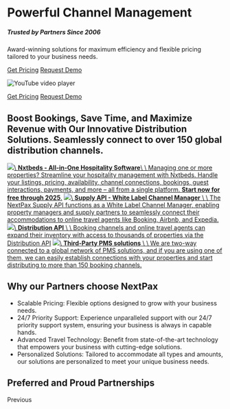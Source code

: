 # Powerful Channel Management

##### Trusted by Partners Since 2006

Award-winning solutions for maximum efficiency and flexible pricing tailored to your business needs.

[Get Pricing](https://nextpax.com/nextpax-pricing/) [Request Demo](https://nextpax.com/contact/)

![YouTube video player](https://i.ytimg.com/vi_webp/VY5tNCMwq4o/hqdefault.webp)

[Get Pricing](https://nextpax.com/nextpax-pricing/) [Request Demo](https://nextpax.com/contact/)

## Boost Bookings, Save Time, and Maximize Revenue with Our Innovative Distribution Solutions.    Seamlessly connect to over 150 global distribution channels.

[![](https://nextpax.com/wp-content/uploads/2024/10/Nxtbeds-1.png)\\
**Nxtbeds - All-in-One Hospitality Software**\\
\\
Managing one or more properties? Streamline your hospitality management with Nxtbeds. Handle your listings, pricing, availability, channel connections, bookings, guest interactions, payments, and more – all from a single platform. **Start now for free through 2025**.](https://nextpax.com/channel-manager/nxtbeds/) [![](https://nextpax.com/wp-content/uploads/2024/10/Supply-API.png)\\
**Supply API - White Label Channel Manager** \\
\\
The NextPax Supply API functions as a White Label Channel Manager, enabling property managers and supply partners to seamlessly connect their accommodations to online travel agents like Booking, Airbnb, and Expedia.](https://nextpax.com/channel-manager/supply-api/) [![](https://nextpax.com/wp-content/uploads/2024/10/Distribution-API.png)\\
**Distribution API** \\
\\
Booking channels and online travel agents can expand their inventory with access to thousands of properties via the Distribution API](https://nextpax.com/channel-manager/distribution-api/) [![](https://nextpax.com/wp-content/uploads/2024/10/PMS.png)\\
**Third-Party PMS solutions** \\
\\
We are two-way connected to a global network of PMS solutions, and if you are using one of them, we can easily establish connections with your properties and start distributing to more than 150 booking channels.](https://nextpax.com/integrations/property-managment-system)

## Why our Partners choose NextPax

- Scalable Pricing: Flexible options designed to grow with your business needs.
- 24/7 Priority Support: Experience unparalleled support with our 24/7 priority support system, ensuring your business is always in capable hands.
- Advanced Travel Technology: Benefit from state-of-the-art technology that empowers your business with cutting-edge solutions.
- Personalized Solutions: Tailored to accommodate all types and amounts, our solutions are personalized to meet your unique business needs.

## Preferred and Proud Partnerships

Previous

[![](data:image/svg+xml,%3Csvg%20xmlns='http://www.w3.org/2000/svg'%20viewBox='0%200%20425%20187'%3E%3C/svg%3E)](https://nextpax.com/channel-manager/distribution-channels/airbnb/)

[![](data:image/svg+xml,%3Csvg%20xmlns='http://www.w3.org/2000/svg'%20viewBox='0%200%20785%20345'%3E%3C/svg%3E)](https://nextpax.com/channel-manager/distribution-channels/booking-com/)

[![](data:image/svg+xml,%3Csvg%20xmlns='http://www.w3.org/2000/svg'%20viewBox='0%200%20250%20100'%3E%3C/svg%3E)](https://nextpax.com/channel-manager/distribution-channels/vrbo/)

[![](data:image/svg+xml,%3Csvg%20xmlns='http://www.w3.org/2000/svg'%20viewBox='0%200%20768%20356'%3E%3C/svg%3E)](https://nextpax.com/channel-manager/distribution-channels/expedia/)

[![Home to go channel manager](data:image/svg+xml,%3Csvg%20xmlns='http://www.w3.org/2000/svg'%20viewBox='0%200%201080%20500'%3E%3C/svg%3E)](https://nextpax.com/channel-manager/distribution-channels/hometogo/)

[![](data:image/svg+xml,%3Csvg%20xmlns='http://www.w3.org/2000/svg'%20viewBox='0%200%20768%20356'%3E%3C/svg%3E)](https://nextpax.com/channel-manager/distribution-channels/google/)

[![](data:image/svg+xml,%3Csvg%20xmlns='http://www.w3.org/2000/svg'%20viewBox='0%200%20425%20187'%3E%3C/svg%3E)](https://nextpax.com/channel-manager/distribution-channels/airbnb/)

[![](data:image/svg+xml,%3Csvg%20xmlns='http://www.w3.org/2000/svg'%20viewBox='0%200%20785%20345'%3E%3C/svg%3E)](https://nextpax.com/channel-manager/distribution-channels/booking-com/)

[![](data:image/svg+xml,%3Csvg%20xmlns='http://www.w3.org/2000/svg'%20viewBox='0%200%20250%20100'%3E%3C/svg%3E)](https://nextpax.com/channel-manager/distribution-channels/vrbo/)

[![](data:image/svg+xml,%3Csvg%20xmlns='http://www.w3.org/2000/svg'%20viewBox='0%200%20768%20356'%3E%3C/svg%3E)](https://nextpax.com/channel-manager/distribution-channels/expedia/)

[![Home to go channel manager](data:image/svg+xml,%3Csvg%20xmlns='http://www.w3.org/2000/svg'%20viewBox='0%200%201080%20500'%3E%3C/svg%3E)](https://nextpax.com/channel-manager/distribution-channels/hometogo/)

[![](data:image/svg+xml,%3Csvg%20xmlns='http://www.w3.org/2000/svg'%20viewBox='0%200%20768%20356'%3E%3C/svg%3E)](https://nextpax.com/channel-manager/distribution-channels/google/)

[![](data:image/svg+xml,%3Csvg%20xmlns='http://www.w3.org/2000/svg'%20viewBox='0%200%20425%20187'%3E%3C/svg%3E)](https://nextpax.com/channel-manager/distribution-channels/airbnb/)

[![](data:image/svg+xml,%3Csvg%20xmlns='http://www.w3.org/2000/svg'%20viewBox='0%200%20785%20345'%3E%3C/svg%3E)](https://nextpax.com/channel-manager/distribution-channels/booking-com/)

[![](data:image/svg+xml,%3Csvg%20xmlns='http://www.w3.org/2000/svg'%20viewBox='0%200%20250%20100'%3E%3C/svg%3E)](https://nextpax.com/channel-manager/distribution-channels/vrbo/)

[![](data:image/svg+xml,%3Csvg%20xmlns='http://www.w3.org/2000/svg'%20viewBox='0%200%20768%20356'%3E%3C/svg%3E)](https://nextpax.com/channel-manager/distribution-channels/expedia/)

[![Home to go channel manager](data:image/svg+xml,%3Csvg%20xmlns='http://www.w3.org/2000/svg'%20viewBox='0%200%201080%20500'%3E%3C/svg%3E)](https://nextpax.com/channel-manager/distribution-channels/hometogo/)

Next

## This is what our partners are saying about NextPax

Previous

![](data:image/svg+xml,%3Csvg%20xmlns='http://www.w3.org/2000/svg'%20viewBox='0%200%20250%20250'%3E%3C/svg%3E)

The team is performing on the highest standards I have seen in our industry. They get the job done with a 100% commitment towards their clients.

**Bas Lemmens**

President EMEA, Hotelplanner

![john adams](data:image/svg+xml,%3Csvg%20xmlns='http://www.w3.org/2000/svg'%20viewBox='0%200%201080%20800'%3E%3C/svg%3E)

“NextPax has a lot of technical expertise, and they offer an incredible professional integration with multiple channels. Their entire team has a lot of knowledge and is always available to support us. We have been working successfully with NextPax for more than 10 years and I can recommend NextPax to others.”

**John Adams**

Head of 3rd party partnerships Europe, Novasol

![steve milo vtrips](data:image/svg+xml,%3Csvg%20xmlns='http://www.w3.org/2000/svg'%20viewBox='0%200%20250%20250'%3E%3C/svg%3E)

_The onboarding to the channels is the fastest we have ever encountered in a channel manager.”_

Steve Milo, CEO and Founder of VTrips, announced that, thanks to the collaboration between his company, NextPax and Booking.com, he was able to achieve a hypergrowth of 600% in consumer revenue.

**Steve Milo**

CEO and Founder VTrips

![](data:image/svg+xml,%3Csvg%20xmlns='http://www.w3.org/2000/svg'%20viewBox='0%200%20300%20400'%3E%3C/svg%3E)

“Working closely with NextPax for almost ten years I can truly say they are an amazing partner.

They keep us sharp and innovative, challenging us to get the most out of our relationship both technically and commercially. Their exceptional service and partnership has let them to be one of few top tier premier connectivity partners.”

**Ruud van Buggenum**

Connectivity Partner Business Manager, Booking.com

![](data:image/svg+xml,%3Csvg%20xmlns='http://www.w3.org/2000/svg'%20viewBox='0%200%20250%20250'%3E%3C/svg%3E)

The team is performing on the highest standards I have seen in our industry. They get the job done with a 100% commitment towards their clients.

**Bas Lemmens**

President EMEA, Hotelplanner

![john adams](data:image/svg+xml,%3Csvg%20xmlns='http://www.w3.org/2000/svg'%20viewBox='0%200%201080%20800'%3E%3C/svg%3E)

“NextPax has a lot of technical expertise, and they offer an incredible professional integration with multiple channels. Their entire team has a lot of knowledge and is always available to support us. We have been working successfully with NextPax for more than 10 years and I can recommend NextPax to others.”

**John Adams**

Head of 3rd party partnerships Europe, Novasol

![steve milo vtrips](data:image/svg+xml,%3Csvg%20xmlns='http://www.w3.org/2000/svg'%20viewBox='0%200%20250%20250'%3E%3C/svg%3E)

_The onboarding to the channels is the fastest we have ever encountered in a channel manager.”_

Steve Milo, CEO and Founder of VTrips, announced that, thanks to the collaboration between his company, NextPax and Booking.com, he was able to achieve a hypergrowth of 600% in consumer revenue.

**Steve Milo**

CEO and Founder VTrips

![](data:image/svg+xml,%3Csvg%20xmlns='http://www.w3.org/2000/svg'%20viewBox='0%200%20300%20400'%3E%3C/svg%3E)

“Working closely with NextPax for almost ten years I can truly say they are an amazing partner.

They keep us sharp and innovative, challenging us to get the most out of our relationship both technically and commercially. Their exceptional service and partnership has let them to be one of few top tier premier connectivity partners.”

**Ruud van Buggenum**

Connectivity Partner Business Manager, Booking.com

![](data:image/svg+xml,%3Csvg%20xmlns='http://www.w3.org/2000/svg'%20viewBox='0%200%20250%20250'%3E%3C/svg%3E)

The team is performing on the highest standards I have seen in our industry. They get the job done with a 100% commitment towards their clients.

**Bas Lemmens**

President EMEA, Hotelplanner

![john adams](data:image/svg+xml,%3Csvg%20xmlns='http://www.w3.org/2000/svg'%20viewBox='0%200%201080%20800'%3E%3C/svg%3E)

“NextPax has a lot of technical expertise, and they offer an incredible professional integration with multiple channels. Their entire team has a lot of knowledge and is always available to support us. We have been working successfully with NextPax for more than 10 years and I can recommend NextPax to others.”

**John Adams**

Head of 3rd party partnerships Europe, Novasol

![steve milo vtrips](data:image/svg+xml,%3Csvg%20xmlns='http://www.w3.org/2000/svg'%20viewBox='0%200%20250%20250'%3E%3C/svg%3E)

_The onboarding to the channels is the fastest we have ever encountered in a channel manager.”_

Steve Milo, CEO and Founder of VTrips, announced that, thanks to the collaboration between his company, NextPax and Booking.com, he was able to achieve a hypergrowth of 600% in consumer revenue.

**Steve Milo**

CEO and Founder VTrips

Next

![](https://nextpax.com/wp-content/uploads/2024/11/Channel-manager-3.jpg)

## Unlock Global Visibility for Your Hotel or Vacation Rental

- Expand Your Reach: Connect effortlessly to 150+ global and niche marketplaces, increasing your property’s visibility to travelers worldwide.
- Seamless Synchronization: Synchronize your content, rates, and availability across all channels to minimize errors and avoid double bookings.
- Real-Time Updates: Keep your property information accurate and up-to-date with instant real-time updates across all platforms.

## Effortless Channel Management – Get Started Today

[Get Pricing](https://nextpax.com/nextpax-pricing/) [Request Demo](https://nextpax.com/contact/)

## News

Previous

[![Transform Your Guest Communication: NextPax Integrates Expedia and Vrbo Messaging API](https://nextpax.com/wp-content/uploads/2024/12/Email-template-new-int-Expediavrbo-messaging-integration.png)](https://nextpax.com/transform-your-guest-communication-nextpax-integrates-expedia-and-vrbo-messaging-api/)[All News](https://nextpax.com/resources/news/) [**Transform Your Guest Communication: NextPax Integrates Expedia and Vrbo Messaging API**\\
\\
NextPax is excited to announce the integration of Expedia’s and Vrbo’s GraphQL’s messaging API into our ecosystem of products. This powerful new feature, live today, is designed to revolutionize the way you communicate with your guests.](https://nextpax.com/transform-your-guest-communication-nextpax-integrates-expedia-and-vrbo-messaging-api/) [Read more](https://nextpax.com/transform-your-guest-communication-nextpax-integrates-expedia-and-vrbo-messaging-api/)

[![Dog Friendly Retreats and Simply Sea Views Join NextPax’s Distribution Partner Ecosystem](https://nextpax.com/wp-content/uploads/2024/03/defoult-heder.jpg)](https://nextpax.com/dog-friendly-retreats-and-simply-sea-views-join-nextpaxs-distribution-partner-ecosystem/)[All News](https://nextpax.com/resources/news/) [**Dog Friendly Retreats and Simply Sea Views Join NextPax’s Distribution Partner Ecosystem**\\
\\
NextPax, the innovative channel manager and connectivity provider, proudly announces that Dog Friendly Retreats (dogfriendlyretreats.com) and Simply Sea Views (simplyseaviews.co.uk), two prominent vacation rental labels under Staycato Ltd, have joined its growing ecosystem of distribution partners](https://nextpax.com/dog-friendly-retreats-and-simply-sea-views-join-nextpaxs-distribution-partner-ecosystem/) [Read more](https://nextpax.com/dog-friendly-retreats-and-simply-sea-views-join-nextpaxs-distribution-partner-ecosystem/)

[![Boost Your Vacation Rental Business with HomeToGo’s Latest Features](data:image/svg+xml,%3Csvg%20xmlns='http://www.w3.org/2000/svg'%20viewBox='0%200%201280%20396'%3E%3C/svg%3E)](https://nextpax.com/boost-your-vacation-rental-business-with-hometogos-latest-features/)[Travel Industry](https://nextpax.com/resources/blog/travel-industry/) [**Boost Your Vacation Rental Business with HomeToGo’s Latest Features**\\
\\
Discover how enhanced payment solutions and powerful marketing tools can elevate your vacation rental business.](https://nextpax.com/boost-your-vacation-rental-business-with-hometogos-latest-features/) [Read more](https://nextpax.com/boost-your-vacation-rental-business-with-hometogos-latest-features/)

[![NextPax Joins the Expedia Preferred Provider Program!](https://nextpax.com/wp-content/uploads/2025/02/Blog-post-Expedia-partnership.png)](https://nextpax.com/nextpax-joins-the-expedia-preferred-provider-program/)[All News](https://nextpax.com/resources/news/) [**NextPax Joins the Expedia Preferred Provider Program!**\\
\\
We are excited to announce that NextPax has officially been named an Expedia Preferred Provider!](https://nextpax.com/nextpax-joins-the-expedia-preferred-provider-program/) [Read more](https://nextpax.com/nextpax-joins-the-expedia-preferred-provider-program/)

[![Transform Your Guest Communication: NextPax Integrates Expedia and Vrbo Messaging API](https://nextpax.com/wp-content/uploads/2024/12/Email-template-new-int-Expediavrbo-messaging-integration.png)](https://nextpax.com/transform-your-guest-communication-nextpax-integrates-expedia-and-vrbo-messaging-api/)[All News](https://nextpax.com/resources/news/) [**Transform Your Guest Communication: NextPax Integrates Expedia and Vrbo Messaging API**\\
\\
NextPax is excited to announce the integration of Expedia’s and Vrbo’s GraphQL’s messaging API into our ecosystem of products. This powerful new feature, live today, is designed to revolutionize the way you communicate with your guests.](https://nextpax.com/transform-your-guest-communication-nextpax-integrates-expedia-and-vrbo-messaging-api/) [Read more](https://nextpax.com/transform-your-guest-communication-nextpax-integrates-expedia-and-vrbo-messaging-api/)

[![Dog Friendly Retreats and Simply Sea Views Join NextPax’s Distribution Partner Ecosystem](https://nextpax.com/wp-content/uploads/2024/03/defoult-heder.jpg)](https://nextpax.com/dog-friendly-retreats-and-simply-sea-views-join-nextpaxs-distribution-partner-ecosystem/)[All News](https://nextpax.com/resources/news/) [**Dog Friendly Retreats and Simply Sea Views Join NextPax’s Distribution Partner Ecosystem**\\
\\
NextPax, the innovative channel manager and connectivity provider, proudly announces that Dog Friendly Retreats (dogfriendlyretreats.com) and Simply Sea Views (simplyseaviews.co.uk), two prominent vacation rental labels under Staycato Ltd, have joined its growing ecosystem of distribution partners](https://nextpax.com/dog-friendly-retreats-and-simply-sea-views-join-nextpaxs-distribution-partner-ecosystem/) [Read more](https://nextpax.com/dog-friendly-retreats-and-simply-sea-views-join-nextpaxs-distribution-partner-ecosystem/)

[![Boost Your Vacation Rental Business with HomeToGo’s Latest Features](data:image/svg+xml,%3Csvg%20xmlns='http://www.w3.org/2000/svg'%20viewBox='0%200%201280%20396'%3E%3C/svg%3E)](https://nextpax.com/boost-your-vacation-rental-business-with-hometogos-latest-features/)[Travel Industry](https://nextpax.com/resources/blog/travel-industry/) [**Boost Your Vacation Rental Business with HomeToGo’s Latest Features**\\
\\
Discover how enhanced payment solutions and powerful marketing tools can elevate your vacation rental business.](https://nextpax.com/boost-your-vacation-rental-business-with-hometogos-latest-features/) [Read more](https://nextpax.com/boost-your-vacation-rental-business-with-hometogos-latest-features/)

[![NextPax Joins the Expedia Preferred Provider Program!](https://nextpax.com/wp-content/uploads/2025/02/Blog-post-Expedia-partnership.png)](https://nextpax.com/nextpax-joins-the-expedia-preferred-provider-program/)[All News](https://nextpax.com/resources/news/) [**NextPax Joins the Expedia Preferred Provider Program!**\\
\\
We are excited to announce that NextPax has officially been named an Expedia Preferred Provider!](https://nextpax.com/nextpax-joins-the-expedia-preferred-provider-program/) [Read more](https://nextpax.com/nextpax-joins-the-expedia-preferred-provider-program/)

[![Transform Your Guest Communication: NextPax Integrates Expedia and Vrbo Messaging API](https://nextpax.com/wp-content/uploads/2024/12/Email-template-new-int-Expediavrbo-messaging-integration.png)](https://nextpax.com/transform-your-guest-communication-nextpax-integrates-expedia-and-vrbo-messaging-api/)[All News](https://nextpax.com/resources/news/) [**Transform Your Guest Communication: NextPax Integrates Expedia and Vrbo Messaging API**\\
\\
NextPax is excited to announce the integration of Expedia’s and Vrbo’s GraphQL’s messaging API into our ecosystem of products. This powerful new feature, live today, is designed to revolutionize the way you communicate with your guests.](https://nextpax.com/transform-your-guest-communication-nextpax-integrates-expedia-and-vrbo-messaging-api/) [Read more](https://nextpax.com/transform-your-guest-communication-nextpax-integrates-expedia-and-vrbo-messaging-api/)

[![Dog Friendly Retreats and Simply Sea Views Join NextPax’s Distribution Partner Ecosystem](https://nextpax.com/wp-content/uploads/2024/03/defoult-heder.jpg)](https://nextpax.com/dog-friendly-retreats-and-simply-sea-views-join-nextpaxs-distribution-partner-ecosystem/)[All News](https://nextpax.com/resources/news/) [**Dog Friendly Retreats and Simply Sea Views Join NextPax’s Distribution Partner Ecosystem**\\
\\
NextPax, the innovative channel manager and connectivity provider, proudly announces that Dog Friendly Retreats (dogfriendlyretreats.com) and Simply Sea Views (simplyseaviews.co.uk), two prominent vacation rental labels under Staycato Ltd, have joined its growing ecosystem of distribution partners](https://nextpax.com/dog-friendly-retreats-and-simply-sea-views-join-nextpaxs-distribution-partner-ecosystem/) [Read more](https://nextpax.com/dog-friendly-retreats-and-simply-sea-views-join-nextpaxs-distribution-partner-ecosystem/)

[![Boost Your Vacation Rental Business with HomeToGo’s Latest Features](data:image/svg+xml,%3Csvg%20xmlns='http://www.w3.org/2000/svg'%20viewBox='0%200%201280%20396'%3E%3C/svg%3E)](https://nextpax.com/boost-your-vacation-rental-business-with-hometogos-latest-features/)[Travel Industry](https://nextpax.com/resources/blog/travel-industry/) [**Boost Your Vacation Rental Business with HomeToGo’s Latest Features**\\
\\
Discover how enhanced payment solutions and powerful marketing tools can elevate your vacation rental business.](https://nextpax.com/boost-your-vacation-rental-business-with-hometogos-latest-features/) [Read more](https://nextpax.com/boost-your-vacation-rental-business-with-hometogos-latest-features/)

Next

Chat Widget